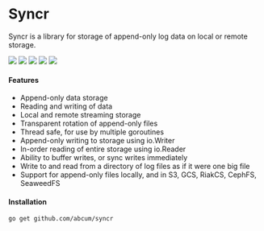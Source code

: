 # Syncr

Syncr is a library for storage of append-only log data on local or remote storage.

[![](https://img.shields.io/circleci/token/_____/project/abcum/syncr/master.svg?style=flat-square)](https://circleci.com/gh/abcum/syncr) [![](https://img.shields.io/badge/status-alpha-ff00bb.svg?style=flat-square)](https://github.com/abcum/syncr) [![](https://img.shields.io/badge/godoc-reference-blue.svg?style=flat-square)](https://godoc.org/github.com/abcum/syncr) [![](https://goreportcard.com/badge/github.com/abcum/syncr?style=flat-square)](https://goreportcard.com/report/github.com/abcum/syncr) [![](https://img.shields.io/badge/license-Apache_License_2.0-00bfff.svg?style=flat-square)](https://github.com/abcum/syncr) 

#### Features

- Append-only data storage
- Reading and writing of data
- Local and remote streaming storage
- Transparent rotation of append-only files
- Thread safe, for use by multiple goroutines
- Append-only writing to storage using io.Writer
- In-order reading of entire storage using io.Reader
- Ability to buffer writes, or sync writes immediately	
- Write to and read from a directory of log files as if it were one big file
- Support for append-only files locally, and in S3, GCS, RiakCS, CephFS, SeaweedFS

#### Installation

```bash
go get github.com/abcum/syncr
```
